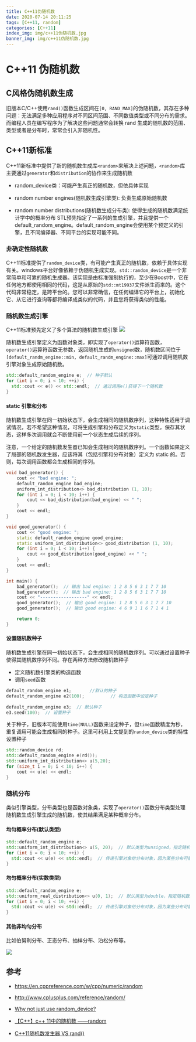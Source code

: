 ```yaml
---
title: C++11伪随机数
date: 2020-07-14 20:11:25
tags: [C++11, random]
categories: [C++11]
index_img: img/c++11伪随机数.jpg
banner_img: img/c++11伪随机数.jpg
---
```

# C++11 伪随机数

## C风格伪随机数生成
旧版本C/C++使用`rand()`函数生成区间在`[0, RAND_MAX]`的伪随机数，其存在多种问题：无法满足多种应用程序对不同区间范围、不同数值类型或不同分布的需求。而编程人员在编写程序为了解决这些问题通常会转换 rand 生成的随机数的范围、类型或者是分布时，常常会引入非随机性。

## C++11新标准
C++11新标准中提供了新的随机数生成库`<random>`来解决上述问题，`<random>`库主要通过`generator`和`distribution`的协作来生成随机数

* random_device类：可能产生真正的随机数，但依具体实现

* random number engines(随机数生成引擎类): 负责生成原始随机数
* random number distributions(随机数生成分布类): 使得生成的随机数满足统计学中的概率分布
STL预先指定了一系列的生成引擎，并且提供一个default_random_engine。default_random_engine会使用某个预定义的引擎，且不同编译器、不同平台的实现可能不同。

### 非确定性随机数

C++11标准提供了`random_device`类，有可能产生真正的随机数，依赖于具体实现有关。windows平台好像依赖于伪随机生成实现。`std::random_device`是一个非常简单和可靠的随机生成器。该实现是由标准强制执行的，至少在Boost中，它在任何地方都使用相同的代码，这是从原始的`std::mt19937`文件派生而来的。这个代码非常稳定，是跨平台的。您可以非常确信，在任何编译它的平台上，初始化它、从它进行查询等都将编译成类似的代码，并且您将获得类似的性能。

### 随机数生成引擎
C++11标准预先定义了多个算法的随机数生成引擎
![](/img/c++11-predefined-random-number-engines.jpg)

随机数生成引擎定义为函数对象类，即实现了`operator()`运算符函数，`operator()`运算符函数无参数，返回随机生成的`unsigned`数，随机数区间位于`[default_randm_engine::min, default_randm_engine::max]`可通过调用随机数引擎对象生成原始随机数。

```c++
std::default_random_engine e;  // 种子默认
for (int i = 0; i < 10; ++i) {
  std::cout << e() << std::endl;  // 通过调用e()获得下一个随机数
}
```

#### static 引擎和分布

随机数生成引擎在同一初始状态下，会生成相同的随机数序列，这种特性适用于调试情况，若不希望这种情况，可将生成引擎和分布定义为`static`类型，保存其状态，这样多次调用就会不断使用前一个状态生成后续的序列。

注意，一个给定的随机数发生器已知会生成相同的随机数序列。一个函数如果定义了局部的随机数发生器，应该将其（包括引擎和分布对象）定义为 static 的。否则，每次调用函数都会生成相同的序列。


```c++
void bad_generator() {
	cout << "bad engine: ";
	default_random_engine bad_engine;
	uniform_int_distribution<> bad_distribution (1, 10);
	for (int i = 0; i < 10; i++) {
		cout << bad_distribution(bad_engine) << " ";
	}
	cout << endl;
}

void good_generator() {
	cout << "good engine: ";
	static default_random_engine good_engine;
	static uniform_int_distribution<> good_distribution (1, 10);
	for (int i = 0; i < 10; i++) {
		cout << good_distribution(good_engine) << " ";
	}
	cout << endl;
}

int main() {
	bad_generator();  // 输出 bad engine: 1 2 8 5 6 3 1 7 7 10
	bad_generator();  // 输出 bad engine: 1 2 8 5 6 3 1 7 7 10
	cout << "------------------" << endl;
	good_generator();  // 输出 good engine: 1 2 8 5 6 3 1 7 7 10
	good_generator();  // 输出 good engine: 4 6 9 1 1 6 7 1 4 1

	return 0;
}
```





#### 设置随机数种子

随机数生成引擎在同一初始状态下，会生成相同的随机数序列。可以通过设置种子使得其随机数序列不同。存在两种方法修改随机数种子

* 定义随机数引擎类的构造函数
* 调用`seed`函数

```c++
default_random_engine e1;		//默认的种子
default_random_engine e2(100);	        // 构造函数中设定种子
 
default_random_engine e3;  // 默认种子
e3.seed(100);  // 设置种子
```

关于种子，旧版本可能使用`time(NULL)`函数来设定种子，但`time`函数精度为秒，重复调用可能会生成相同的种子。这里可利用上文提到的`random_device`类的特性设置种子

```c++
std::random_device rd;
std::default_random_engine e(rd());
std::uniform_int_distribution<> u(5,20);
for (size_t i = 0; i < 10; i++) {
    cout << u(e) << endl;
}
```

### 随机分布

类似引擎类型，分布类型也是函数对象类，实现了`operator()`函数分布类型处理随机数生成引擎生成的随机数，使其结果满足某种概率分布。

#### 均匀概率分布(默认类型)

```c++
std::default_random_engine e;
std::uniform_int_distribution<> u(5, 20);  // 默认类型为unsigned，指定随机数范围区间[5, 10]
for (int i = 0; i < 10; ++i) {
  std::cout << u(e) << std::endl;  // 传递引擎对象给分布对象，因为某些分布可能需要调用引擎多次才能产生一个值。
}
```

#### 均匀概率分布(实数类型)

```c++
std::default_random_engine e;
std::uniform_real_distribution<> u(0, 1);  // 默认类型为double，指定随机数范围区间[0, 1]
for (int i = 0; i < 10; ++i) {
  std::cout << u(e) << std::endl;  // 传递引擎对象给分布对象，因为某些分布可能需要调用引擎多次才能产生一个值。
}
```

#### 其他非均匀分布

比如伯努利分布、正态分布、抽样分布、泊松分布等。

![](/img/c++11-predefined-random-number-distributions.jpg)



## 参考

* https://en.cppreference.com/w/cpp/numeric/random
* http://www.cplusplus.com/reference/random/

* [Why not just use random_device?](https://stackoverflow.com/questions/39288595/why-not-just-use-random-device)
* [【C++】c++ 11中的随机数 ——random](https://blog.csdn.net/qq_34784753/article/details/79600809)
* [C++11随机数发生器 VS rand()](https://blog.csdn.net/songshiMVP1/article/details/47016805)